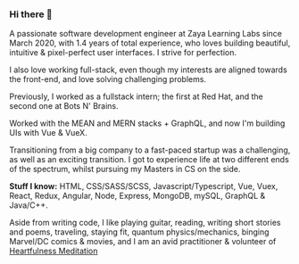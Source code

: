 ### Hi there 👋

<!--
**FrozenHearth/FrozenHearth** is a ✨ _special_ ✨ repository because its `README.md` (this file) appears on your GitHub profile.

Here are some ideas to get you started:

- 🔭 I’m currently working on ...
- 🌱 I’m currently learning ...
- 👯 I’m looking to collaborate on ...
- 🤔 I’m looking for help with ...
- 💬 Ask me about ...
- 📫 How to reach me: ...
- ⚡ Fun fact: ...-->

A passionate software development engineer at Zaya Learning Labs since March 2020, with 1.4 years of total experience, who loves building beautiful, intuitive & pixel-perfect user interfaces. I strive for perfection.

I also love working full-stack, even though my interests are aligned towards the front-end, and love solving challenging problems.

Previously, I worked as a fullstack intern; the first at Red Hat, and the second one at Bots N' Brains. 

Worked with the MEAN and MERN stacks + GraphQL, and now I'm building UIs with Vue & VueX.

Transitioning from a big company to a fast-paced startup was a challenging, as well as an exciting transition. I got to experience life at two different ends of the spectrum, whilst pursuing my Masters in CS on the side.

**Stuff I know:** HTML, CSS/SASS/SCSS, Javascript/Typescript, Vue, Vuex, React, Redux, Angular, Node, Express, MongoDB, mySQL, GraphQL & Java/C++.

Aside from writing code, I like playing guitar, reading, writing short stories and poems, traveling, staying fit, quantum physics/mechanics, binging Marvel/DC comics & movies, and I am an avid practitioner & volunteer of [Heartfulness Meditation](https://heartfulness.org/in/about-heartfulness/)

